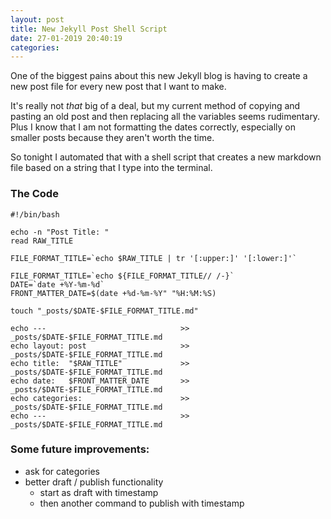 ```yaml
---
layout: post
title: New Jekyll Post Shell Script
date: 27-01-2019 20:40:19
categories:
---
```


One of the biggest pains about this new Jekyll blog is having to create a new post file for every new post that I want to make. 

It's really not _that_ big of a deal, but my current method of copying and pasting an old post and then replacing all the variables seems rudimentary. Plus I know that I am not formatting the dates correctly, especially on smaller posts because they aren't worth the time.

So tonight I automated that with a shell script that creates a new markdown file based on a string that I type into the terminal.


### The Code

```
#!/bin/bash

echo -n "Post Title: "
read RAW_TITLE

FILE_FORMAT_TITLE=`echo $RAW_TITLE | tr '[:upper:]' '[:lower:]'`

FILE_FORMAT_TITLE=`echo ${FILE_FORMAT_TITLE// /-}`
DATE=`date +%Y-%m-%d`
FRONT_MATTER_DATE=$(date +%d-%m-%Y" "%H:%M:%S)

touch "_posts/$DATE-$FILE_FORMAT_TITLE.md"

echo ---                              >> _posts/$DATE-$FILE_FORMAT_TITLE.md
echo layout: post                     >> _posts/$DATE-$FILE_FORMAT_TITLE.md
echo title:  "$RAW_TITLE"             >> _posts/$DATE-$FILE_FORMAT_TITLE.md
echo date:   $FRONT_MATTER_DATE       >> _posts/$DATE-$FILE_FORMAT_TITLE.md
echo categories:                      >> _posts/$DATE-$FILE_FORMAT_TITLE.md
echo ---                              >> _posts/$DATE-$FILE_FORMAT_TITLE.md
```

### Some future improvements:
 - ask for categories
 - better draft / publish functionality 
      - start as draft with timestamp
      - then another command to publish with timestamp